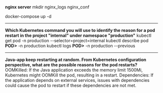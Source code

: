 **nginx server**
mkdir nginx_logs nginx_conf

docker-compose up -d

---

**Which Kubernetes command you will use to identify the reason for a pod restart in the project "internal" under namespace "production"**
kubectl get pod -n production --selector=project=internal
kubectl describe pod **POD>** -n production
kubectl logs **POD>** -n production --previous

---

**Java-app keep restarting at random.  From Kubernetes configuration perspective, what are the possible reasons for the pod restarts?**
OOMKilled: If the Java application exceeds the memory limit 1500Mi, Kubernetes might OOMKill the pod, resulting in a restart.
Dependencies: If the application depends on external services, issues with dependencies could cause the pod to restart if these dependencies are not met.

